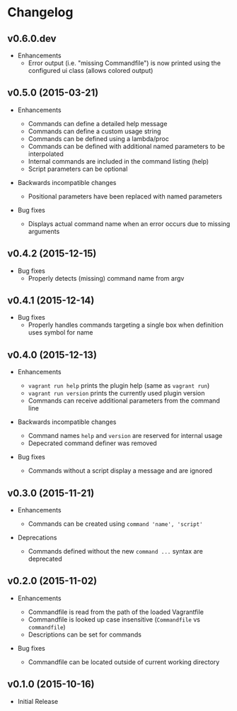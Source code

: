 # Changelog

## v0.6.0.dev

- Enhancements
  - Error output (i.e. "missing Commandfile") is now printed using
    the configured ui class (allows colored output)

## v0.5.0 (2015-03-21)

- Enhancements
  - Commands can define a detailed help message
  - Commands can define a custom usage string
  - Commands can be defined using a lambda/proc
  - Commands can be defined with additional named parameters to be interpolated
  - Internal commands are included in the command listing (help)
  - Script parameters can be optional

- Backwards incompatible changes
  - Positional parameters have been replaced with named parameters

- Bug fixes
  - Displays actual command name when an error occurs due to missing arguments

## v0.4.2 (2015-12-15)

- Bug fixes
  - Properly detects (missing) command name from argv

## v0.4.1 (2015-12-14)

- Bug fixes
  - Properly handles commands targeting a single box when definition uses symbol for name

## v0.4.0 (2015-12-13)

- Enhancements
  - `vagrant run help` prints the plugin help (same as `vagrant run`)
  - `vagrant run version` prints the currently used plugin version
  - Commands can receive additional parameters from the command line

- Backwards incompatible changes
  - Command names `help` and `version` are reserved for internal usage
  - Depecrated command definer was removed

- Bug fixes
  - Commands without a script display a message and are ignored

## v0.3.0 (2015-11-21)

- Enhancements
  - Commands can be created using `command 'name', 'script'`

- Deprecations
  - Commands defined without the new `command ...` syntax are deprecated

## v0.2.0 (2015-11-02)

- Enhancements
  - Commandfile is read from the path of the loaded Vagrantfile
  - Commandfile is looked up case insensitive (`Commandfile` vs `commandfile`)
  - Descriptions can be set for commands

- Bug fixes
  - Commandfile can be located outside of current working directory

## v0.1.0 (2015-10-16)

- Initial Release
